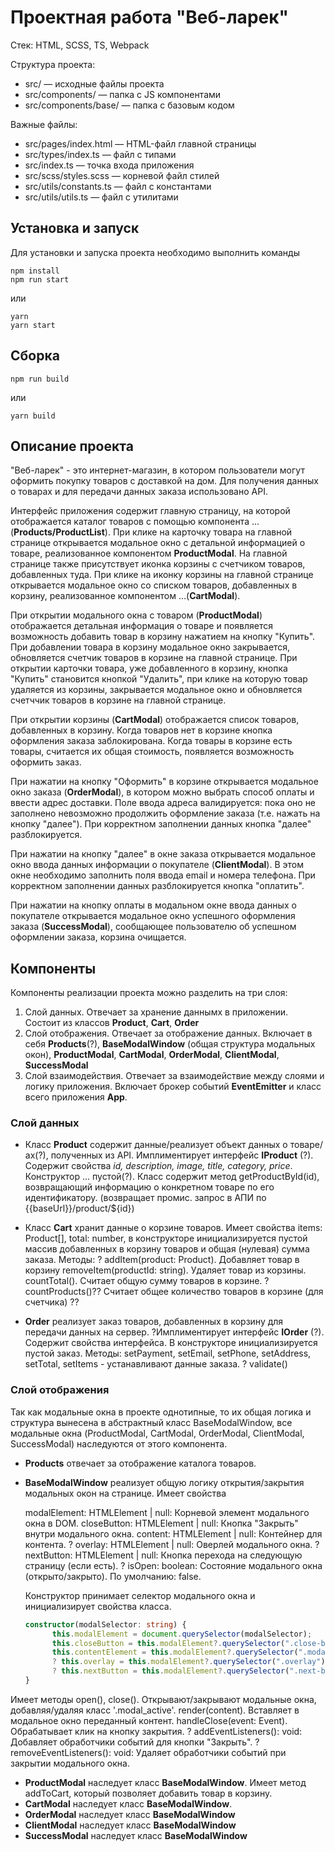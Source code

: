 # Проектная работа "Веб-ларек"

Стек: HTML, SCSS, TS, Webpack

Структура проекта:
- src/ — исходные файлы проекта
- src/components/ — папка с JS компонентами
- src/components/base/ — папка с базовым кодом

Важные файлы:
- src/pages/index.html — HTML-файл главной страницы
- src/types/index.ts — файл с типами
- src/index.ts — точка входа приложения
- src/scss/styles.scss — корневой файл стилей
- src/utils/constants.ts — файл с константами
- src/utils/utils.ts — файл с утилитами

## Установка и запуск
Для установки и запуска проекта необходимо выполнить команды

```
npm install
npm run start
```

или

```
yarn
yarn start
```
## Сборка

```
npm run build
```

или

```
yarn build
```
## Описание проекта
  "Веб-ларек" - это интернет-магазин, в котором пользователи могут оформить покупку товаров с доставкой на дом. Для получения данных о товарах и для передачи данных заказа использовано API.
  
  Интерфейс приложения содержит главную страницу, на которой отображается каталог товаров с помощью компонента ...(**Products/ProductList**). При клике на карточку товара на главной странице открывается модальное окно с детальной информацией о товаре, реализованное компонентом **ProductModal**. На главной странице также присутствует иконка корзины с счетчиком товаров, добавленных туда. При клике на иконку корзины на главной странице открывается модальное окно со списком товаров, добавленных в корзину, реализованное компонентом ...(**CartModal**).

  При открытии модального окна с товаром (**ProductModal**) отображается детальная информация о товаре и появляется возможность добавить товар в корзину нажатием на кнопку "Купить". При добавлении товара в корзину модальное окно закрывается, обновляется счетчик товаров в корзине на главной странице. При открытии карточки товара, уже добавленного в корзину, кнопка "Купить" становится кнопкой "Удалить", при клике на которую товар удаляется из корзины, закрывается модальное окно и обновляется счетччик товаров в корзине на главной странице. 
  
  При открытии корзины (**CartModal**) отображается список товаров, добавленных в корзину. Когда товаров нет в корзине кнопка оформления заказа заблокирована. Когда товары в корзине есть товары, считается их общая стоимость, появляется возможность оформить заказ. 
  
  При нажатии на кнопку "Оформить" в корзине открывается модальное окно заказа (**OrderModal**), в котором можно выбрать способ оплаты и ввести адрес доставки. Поле ввода адреса валидируется: пока оно не заполнено невозможно продолжить оформление заказа (т.е. нажать на кнопку "далее"). При корректном заполнении данных кнопка "далее" разблокируется.
  
  При нажатии на кнопку "далее" в окне заказа открывается модальное окно ввода данных информации о покупателе (**ClientModal**). В этом окне необходимо заполнить поля ввода email и номера телефона. При корректном заполнении данных разблокируется кнопка "оплатить".
  
  При нажатии на кнопку оплаты в модальном окне ввода данных о покупателе открывается модальное окно успешного оформления заказа (**SuccessModal**), сообщающее пользователю об успешном оформлении заказа, корзина очищается.


## Компоненты
Компоненты реализации проекта можно разделить на три слоя:
1. Слой данных. Отвечает за хранение даннымх в приложении. Состоит из классов **Product**, **Cart**, **Order** 
2. Слой отображения. Отвечает за отображение данных. Включает в себя **Products**(?), **BaseModalWindow** (общая структура модальных окон), **ProductModal**, **CartModal**, **OrderModal**, **ClientModal**, **SuccessModal**
3. Слой взаимодействия. Отвечает за взаимодействие между слоями и логику приложения. Включает брокер событий **EventEmitter** и класс всего приложения **App**.

### Слой данных

- Класс **Product** содержит данные/реализует объект данных о товаре/ах(?), полученных из API. Имплиментирует интерфейс **IProduct** (?). Содержит свойства *id, description, image, title, category, price*. Конструктор ... пустой(?). Класс содержит метод getProductById(id), возвращающий информацию о конкретном товаре по его идентификатору. (возвращает промис. запрос в АПИ по {{baseUrl}}/product/${id})

- Класс **Cart** хранит данные о корзине товаров. Имеет свойства items: Product[], total: number, в конструкторе инициализируется пустой массив добавленных в корзину товаров и общая (нулевая) сумма заказа. Методы:
?  addItem(product: Product). Добавляет товар в корзину
  removeItem(productId: string). Удаляет товар из корзины.
  countTotal(). Считает общую сумму товаров в корзине.
? countProducts()?? Считает общее количество товаров в корзине (для счетчика) ??
  
- **Order** реализует заказ товаров, добавленных в корзину для передачи данных на сервер. ?Имплиментирует интерфейс **IOrder** (?). Содержит свойства интерфейса. В конструкторе инициализируется пустой заказ. Методы:
  setPayment, setEmail, setPhone, setAddress, setTotal, setItems - устанавливают данные заказа.
?  validate()

### Слой отображения

Так как модальные окна в проекте однотипные, то их общая логика и структура вынесена в абстрактный класс BaseModalWindow, все модальные окна (ProductModal, CartModal, OrderModal, ClientModal, SuccessModal) наследуются от этого компонента.

- **Products** отвечает за отображение каталога товаров.
  
- **BaseModalWindow** реализует общую логику открытия/закрытия модальных окон на странице.
  Имеет свойства
 
  modalElement: HTMLElement | null: Корневой элемент модального окна в DOM.
  closeButton: HTMLElement | null: Кнопка "Закрыть" внутри модального окна.
  content: HTMLElement | null: Контейнер для контента.
  ? overlay: HTMLElement | null: Оверлей модального окна.
  ? nextButton: HTMLElement | null: Кнопка перехода на следующую страницу (если есть).
  ? isOpen: boolean: Состояние модального окна (открыто/закрыто). По умолчанию: false.

  Конструктор принимает селектор модального окна и инициализирует свойства класса.
  ```typescript
  constructor(modalSelector: string) {
        this.modalElement = document.querySelector(modalSelector);
        this.closeButton = this.modalElement?.querySelector(".close-button") ;
        this.contentElement = this.modalElement?.querySelector(".modal__content") || null;
        ? this.overlay = this.modalElement?.querySelector(".overlay") || null;
        ? this.nextButton = this.modalElement?.querySelector(".next-button") || null;
  }
Имеет методы 
open(), close(). Открывают/закрывают модальные окна, добавляя/удаляя класс '.modal_active'.
render(content). Вставляет в модальное окно переданный контент.
handleClose(event: Event). Обрабатывает клик на кнопку закрытия.
? addEventListeners(): void: Добавляет обработчики событий для кнопки "Закрыть".
? removeEventListeners(): void: Удаляет обработчики событий при закрытии модального окна.

- **ProductModal** наследует класс **BaseModalWindow**. Имеет метод addToCart, который позволяет добавить товар в корзину.
- **CartModal** наследует класс **BaseModalWindow**. 
- **OrderModal** наследует класс **BaseModalWindow**
- **ClientModal** наследует класс **BaseModalWindow**
- **SuccessModal** наследует класс **BaseModalWindow**
